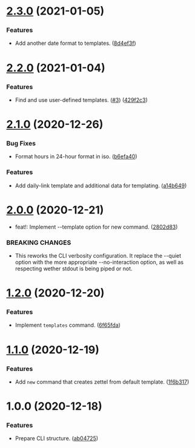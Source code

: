 # [2.3.0](https://github.com/yeldirium/zettelkasten-tools/compare/v2.2.0...v2.3.0) (2021-01-05)


### Features

* Add another date format to templates. ([8d4ef3f](https://github.com/yeldirium/zettelkasten-tools/commit/8d4ef3f345eb71e18acd16d0446b5337a8efa940))

# [2.2.0](https://github.com/yeldirium/zettelkasten-tools/compare/v2.1.0...v2.2.0) (2021-01-04)


### Features

* Find and use user-defined templates. ([#3](https://github.com/yeldirium/zettelkasten-tools/issues/3)) ([429f2c3](https://github.com/yeldirium/zettelkasten-tools/commit/429f2c3dcd44abdb0f6006a0271560f1fb0bc439))

# [2.1.0](https://github.com/yeldirium/zettelkasten-tools/compare/v2.0.0...v2.1.0) (2020-12-26)


### Bug Fixes

* Format hours in 24-hour format in iso. ([b6efa40](https://github.com/yeldirium/zettelkasten-tools/commit/b6efa400a7bbf321c23360defd0bd01e75b5c53e))


### Features

* Add daily-link template and additional data for templating. ([a14b649](https://github.com/yeldirium/zettelkasten-tools/commit/a14b649133e4ebc4b2e88f0cac0993a53ec54968))

# [2.0.0](https://github.com/yeldirium/zettelkasten-tools/compare/v1.2.0...v2.0.0) (2020-12-21)


* feat!: Implement --template option for new command. ([2802d83](https://github.com/yeldirium/zettelkasten-tools/commit/2802d83717620629446ade6a953b88faf2d9c5f8))


### BREAKING CHANGES

* This reworks the CLI verbosity configuration. It replace the --quiet
option with the more appropriate --no-interaction option, as well as
respecting wether stdout is being piped or not.

# [1.2.0](https://github.com/yeldirium/zettelkasten-tools/compare/v1.1.0...v1.2.0) (2020-12-20)


### Features

* Implement `templates` command. ([6f65fda](https://github.com/yeldirium/zettelkasten-tools/commit/6f65fda28cd438405b420fa3befd7e318cb8e7a3))

# [1.1.0](https://github.com/yeldirium/zettelkasten-tools/compare/v1.0.0...v1.1.0) (2020-12-19)


### Features

* Add `new` command that creates zettel from default template. ([1f6b317](https://github.com/yeldirium/zettelkasten-tools/commit/1f6b31778d6659296b744172991a646d40cc90dc))

# 1.0.0 (2020-12-18)


### Features

* Prepare CLI structure. ([ab04725](https://github.com/yeldirium/zettelkasten-tools/commit/ab04725d3524dbd257a2963078e46ad46d4412f7))
